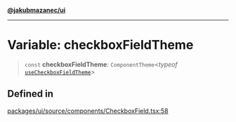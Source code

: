 [**@jakubmazanec/ui**](../README.md)

---

# Variable: checkboxFieldTheme

> `const` **checkboxFieldTheme**: `ComponentTheme`\<_typeof_
> [`useCheckboxFieldTheme`](../functions/useCheckboxFieldTheme.md)\>

## Defined in

[packages/ui/source/components/CheckboxField.tsx:58](https://github.com/jakubmazanec/tools/blob/a4967209f10f2b04ade958bd873ac46f1290cee7/packages/ui/source/components/CheckboxField.tsx#L58)
